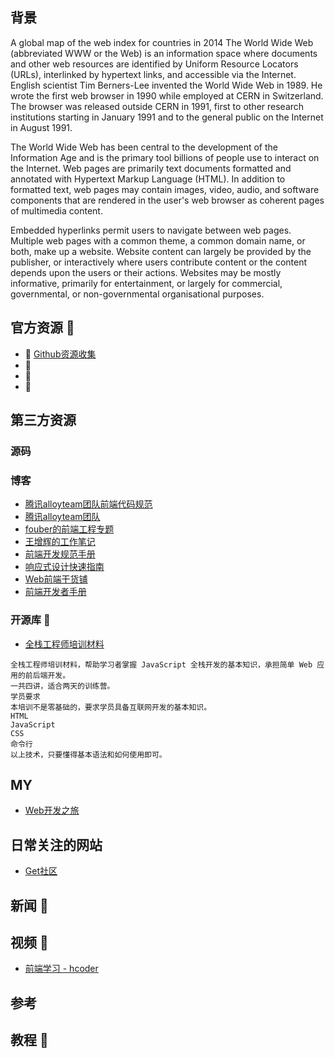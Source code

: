 ## 背景
A global map of the web index for countries in 2014
The World Wide Web (abbreviated WWW or the Web) is an information space where documents and other web resources are identified by Uniform Resource Locators (URLs), interlinked by hypertext links, and accessible via the Internet. English scientist Tim Berners-Lee invented the World Wide Web in 1989. He wrote the first web browser in 1990 while employed at CERN in Switzerland. The browser was released outside CERN in 1991, first to other research institutions starting in January 1991 and to the general public on the Internet in August 1991.

The World Wide Web has been central to the development of the Information Age and is the primary tool billions of people use to interact on the Internet. Web pages are primarily text documents formatted and annotated with Hypertext Markup Language (HTML). In addition to formatted text, web pages may contain images, video, audio, and software components that are rendered in the user's web browser as coherent pages of multimedia content.

Embedded hyperlinks permit users to navigate between web pages. Multiple web pages with a common theme, a common domain name, or both, make up a website. Website content can largely be provided by the publisher, or interactively where users contribute content or the content depends upon the users or their actions. Websites may be mostly informative, primarily for entertainment, or largely for commercial, governmental, or non-governmental organisational purposes.

## 官方资源 💼
- 👨 [Github资源收集](https://segmentfault.com/a/1190000003510001)
- 🏃 
- 👨 
- 🏃 

## 第三方资源

### 源码


### 博客
- [腾讯alloyteam团队前端代码规范](https://www.kancloud.cn/digest/code-guide)
- [腾讯alloyteam团队](http://alloyteam.github.io/CodeGuide/)
- [fouber的前端工程专题](https://www.kancloud.cn/digest/fis#/dashboard)
- [王增辉的工作笔记](https://www.kancloud.cn/iwzh/wzhquestion#/catalog)
- [前端开发规范手册](https://www.kancloud.cn/kancloud/front-end-style-guide)
- [响应式设计快速指南](https://www.kancloud.cn/kancloud/responsive-typography#/catalog)
- [Web前端干货铺](https://www.kancloud.cn/jaya1992/fe-notes#/catalog)
- [前端开发者手册](https://www.kancloud.cn/kancloud/front-end-dev-handbook)

### 开源库 🔧

- [全栈工程师培训材料](https://github.com/ruanyf/jstraining)
```
全栈工程师培训材料，帮助学习者掌握 JavaScript 全栈开发的基本知识，承担简单 Web 应用的前后端开发。
一共四讲，适合两天的训练营。
学员要求
本培训不是零基础的，要求学员具备互联网开发的基本知识。
HTML
JavaScript
CSS
命令行
以上技术，只要懂得基本语法和如何使用即可。
```

## MY
- [Web开发之旅]()
## 日常关注的网站
- [Get社区](http://get.ftqq.com/?c=default)

## 新闻 📃

## 视频 🎥
- [前端学习 - hcoder](https://github.com/qmsggg/qmsggg_BlogCollect/issues/53)

## 参考

## 教程 🍞
